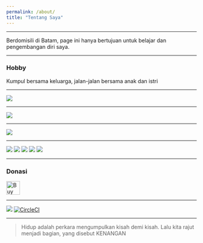 ```yaml
---
permalink: /about/
title: "Tentang Saya"
---
```


* * *

Berdomisili di Batam, page ini hanya bertujuan untuk belajar dan pengembangan diri saya.

* * *
### Hobby
Kumpul bersama keluarga, jalan-jalan bersama anak dan istri

* * *
![](https://github-profile-trophy.vercel.app/?username=Gand0r)
* * *
![](https://github-profile-summary-cards.vercel.app/api/cards/profile-details?username=Gand0r&theme=vue)
* * *
![](https://github-readme-stats.vercel.app/api/top-langs/?username=Gand0r)
* * *
<!-- Actual text -->
![](https://img.shields.io/badge/circleci-343434?style=for-the-badge&logo=circleci&logoColor=white)
![](https://img.shields.io/badge/Heroku-430098?style=for-the-badge&logo=heroku&logoColor=white)
![](https://img.shields.io/badge/Docker-2CA5E0?style=for-the-badge&logo=docker&logoColor=white)
![](https://img.shields.io/badge/GNU%20Bash-4EAA25?style=for-the-badge&logo=GNU%20Bash&logoColor=white)
![](https://img.shields.io/badge/GIT-E44C30?style=for-the-badge&logo=git&logoColor=white)


* * *
### Donasi
<a href='https://ko-fi.com/M4M3AGKQC' target='_blank'><img height='36' style='border:0px;height:36px;' src='https://cdn.ko-fi.com/cdn/kofi1.png?v=3' border='0' alt='Buy Me a Coffee at ko-fi.com' /></a>


* * *
![](https://visitor-badge.glitch.me/badge?page_id=Gand0r.Gand0r) [![CircleCI](https://circleci.com/gh/Gand0r/Gand0r.github.io/tree/main.svg?style=svg)](https://circleci.com/gh/Gand0r/Gand0r.github.io/tree/main)

* * *

> Hidup adalah perkara mengumpulkan kisah demi kisah. Lalu kita rajut menjadi bagian, yang disebut KENANGAN
